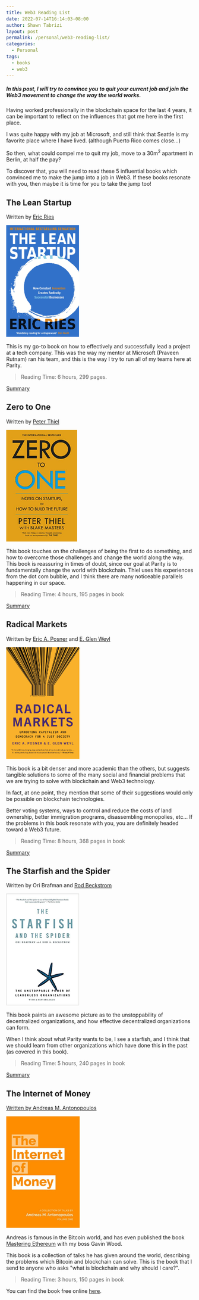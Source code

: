 ```yaml
---
title: Web3 Reading List
date: 2022-07-14T16:14:03-08:00
author: Shawn Tabrizi
layout: post
permalink: /personal/web3-reading-list/
categories:
  - Personal
tags:
  - books
  - web3
---
```


##### In this post, I will try to convince you to quit your current job and join the Web3 movement to change the way the world works.

Having worked professionally in the blockchain space for the last 4 years, it can be important to reflect on the influences that got me here in the first place.

I was quite happy with my job at Microsoft, and still think that Seattle is my favorite place where I have lived. (although Puerto Rico comes close...)

So then, what could compel me to quit my job, move to a 30m<sup>2</sup> apartment in Berlin, at half the pay?

To discover that, you will need to read these 5 influential books which convinced me to make the jump into a job in Web3. If these books resonate with you, then maybe it is time for you to take the jump too!

## The Lean Startup

Written by [Eric Ries](https://en.wikipedia.org/wiki/Eric_Ries)

<img src="/assets/images/the-lean-startup.jpg" style="max-height: 300px;" />

This is my go-to book on how to effectively and successfully lead a project at a tech company. This was the way my mentor at Microsoft (Praveen Rutnam) ran his team, and this is the way I try to run all of my teams here at Parity.

> Reading Time: 6 hours, 299 pages.

[Summary](https://contentfiesta.com/book-notes/the-lean-startup-summary/)

## Zero to One

Written by [Peter Thiel](https://en.wikipedia.org/wiki/Peter_Thiel)

<img src="/assets/images/zero-to-one.jpg" style="max-height: 300px;" />

This book touches on the challenges of being the first to do something, and how to overcome those challenges and change the world along the way. This book is reassuring in times of doubt, since our goal at Parity is to fundamentally change the world with blockchain. Thiel uses his experiences from the dot com bubble, and I think there are many noticeable parallels happening in our space.

> Reading Time: 4 hours, 195 pages in book

[Summary](https://howdo.com/book-summaries/zero-to-one-summary-and-review/)

## Radical Markets

Written by [Eric A. Posner](https://en.wikipedia.org/wiki/Eric_Posner) and [E. Glen Weyl](https://en.wikipedia.org/wiki/Glen_Weyl)

<img src="/assets/images/radical-markets.jpg" style="max-height: 300px;" />

This book is a bit denser and more academic than the others, but suggests tangible solutions to some of the many social and financial problems that we are trying to solve with blockchain and Web3 technology.

In fact, at one point, they mention that some of their suggestions would only be possible on blockchain technologies.

Better voting systems, ways to control and reduce the costs of land ownership, better immigration programs, disassembling monopolies, etc... If the problems in this book resonate with you, you are definitely headed toward a Web3 future.

> Reading Time: 8 hours, 368 pages in book

[Summary](https://vitalik.ca/general/2018/04/20/radical_markets.html)

## The Starfish and the Spider

Written by Ori Brafman and [Rod Beckstrom](https://en.wikipedia.org/wiki/Rod_Beckstrom)

<img src="/assets/images/the-starfish-and-the-spider.jpg" style="max-height: 300px;" />

This book paints an awesome picture as to the unstoppability of decentralized organizations, and how effective decentralized organizations can form.

When I think about what Parity wants to be, I see a starfish, and I think that we should learn from other organizations which have done this in the past (as covered in this book).

> Reading Time: 5 hours, 240 pages in book

[Summary](https://wikileaks.org/gifiles/attach/23/23016_Starfish%20and%20the%20Spider.pdf)

## The Internet of Money

[Written by Andreas M. Antonopoulos](https://en.wikipedia.org/wiki/Andreas_Antonopoulos)

<img src="/assets/images/the-internet-of-money.jpg" style="max-height: 300px;" />

Andreas is famous in the Bitcoin world, and has even published the book [Mastering Ethereum](https://github.com/ethereumbook/ethereumbook) with my boss Gavin Wood.

This book is a collection of talks he has given around the world, describing the problems which Bitcoin and blockchain can solve. This is the book that I send to anyone who asks "what is blockchain and why should I care?".

> Reading Time: 3 hours, 150 pages in book

You can find the book free online [here](https://github.com/erangadbw/IoMv1).
